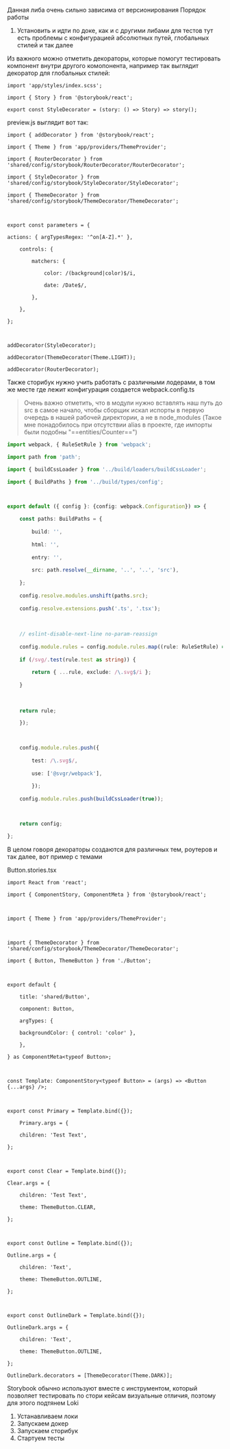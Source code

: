 Данная либа очень сильно зависима от версионирования
Порядок работы
1) Установить и идти по доке, как и с другими либами для тестов тут есть проблемы с конфигурацией абсолютных путей, глобальных стилей и так далее

Из важного можно отметить декораторы, которые помогут тестировать компонент внутри другого комопонента, например так выглядит декоратор для глобальных стилей:

```tsx
import 'app/styles/index.scss';

import { Story } from '@storybook/react';

export const StyleDecorator = (story: () => Story) => story();
```

preview.js выглядит вот так:
```tsx
import { addDecorator } from '@storybook/react';

import { Theme } from 'app/providers/ThemeProvider';

import { RouterDecorator } from 'shared/config/storybook/RouterDecorator/RouterDecorator';

import { StyleDecorator } from 'shared/config/storybook/StyleDecorator/StyleDecorator';

import { ThemeDecorator } from 'shared/config/storybook/ThemeDecorator/ThemeDecorator';

  

export const parameters = {

actions: { argTypesRegex: '^on[A-Z].*' },

	controls: {
		
		matchers: {
		
			color: /(background|color)$/i,
			
			date: /Date$/,
		
		},
	
	},

};

  

addDecorator(StyleDecorator);

addDecorator(ThemeDecorator(Theme.LIGHT));

addDecorator(RouterDecorator);
```

Также сторибук нужно учить работать с различными лодерами, в том же месте где лежит конфигурация создается webpack.config.ts

> Очень важно отметить, что в модули нужно вставлять наш путь до src в самое начало, чтобы сборщик искал испорты в первую очередь в нашей рабочей директории, а не в  node_modules (Такое мне понадобилось при отсутствии alias в проекте, где импорты были подобны "==entities/Counter==")



```ts
import webpack, { RuleSetRule } from 'webpack';

import path from 'path';

import { buildCssLoader } from '../build/loaders/buildCssLoader';

import { BuildPaths } from '../build/types/config';

  

export default ({ config }: {config: webpack.Configuration}) => {

	const paths: BuildPaths = {
	
		build: '',
		
		html: '',
		
		entry: '',
		
		src: path.resolve(__dirname, '..', '..', 'src'),
	
	};
	
	config.resolve.modules.unshift(paths.src);
	
	config.resolve.extensions.push('.ts', '.tsx');
	
	  
	
	// eslint-disable-next-line no-param-reassign
	
	config.module.rules = config.module.rules.map((rule: RuleSetRule) => {
	
	if (/svg/.test(rule.test as string)) {
	
		return { ...rule, exclude: /\.svg$/i };
	
	}
	
	  
	
	return rule;

	});

  

	config.module.rules.push({
	
		test: /\.svg$/,
		
		use: ['@svgr/webpack'],
		
		});
	
	config.module.rules.push(buildCssLoader(true));

  

	return config;

};
```

В целом говоря декораторы создаются для различных тем, роутеров и так далее, вот пример с темами

Button.stories.tsx
```tsx
import React from 'react';

import { ComponentStory, ComponentMeta } from '@storybook/react';

  

import { Theme } from 'app/providers/ThemeProvider';

  

import { ThemeDecorator } from 'shared/config/storybook/ThemeDecorator/ThemeDecorator';

import { Button, ThemeButton } from './Button';

  

export default {

	title: 'shared/Button',
	
	component: Button,
	
	argTypes: {
	
	backgroundColor: { control: 'color' },
	
	},

} as ComponentMeta<typeof Button>;

  

const Template: ComponentStory<typeof Button> = (args) => <Button {...args} />;

  

export const Primary = Template.bind({});

	Primary.args = {
	
	children: 'Test Text',

};

  

export const Clear = Template.bind({});

Clear.args = {

	children: 'Test Text',
	
	theme: ThemeButton.CLEAR,

};

  

export const Outline = Template.bind({});

Outline.args = {

	children: 'Text',
	
	theme: ThemeButton.OUTLINE,

};

  

export const OutlineDark = Template.bind({});

OutlineDark.args = {

	children: 'Text',
	
	theme: ThemeButton.OUTLINE,

};

OutlineDark.decorators = [ThemeDecorator(Theme.DARK)];
```

Storybook обычно используют вместе с инструментом, который позволяет тестировать по стори кейсам визуальные отличия, поэтому для этого подтянем Loki
1) Устанавливаем локи
2) Запускаем докер
3) Запускаем сторибук
4) Стартуем тесты
